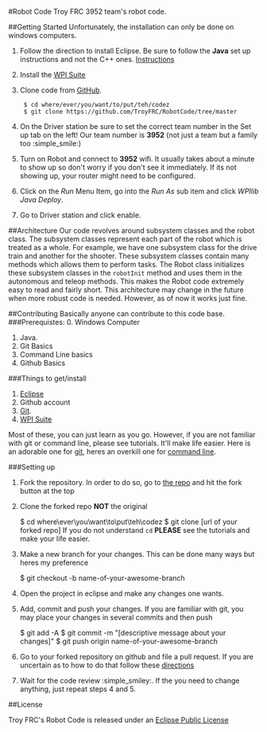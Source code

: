 #Robot Code
Troy FRC 3952 team's robot code. 
 
##Getting Started
Unfortunately, the installation can only be done on windows computers. 
1. Follow the direction to install Eclipse. Be sure to follow the **Java**
set up instructions and not the C++ ones. [Instructions](https://wpilib.screenstepslive.com/s/4485/m/13809/l/599681-installing-eclipse-c-java)
2. Install the [WPI Suite](https://wpilib.screenstepslive.com/s/4485/m/13809/l/599671-installing-the-frc-2017-update-suite-all-languages)
3. Clone code from [GitHub](https://github.com/TroyFRC/RobotCode/tree/master).

		$ cd where/ever/you/want/to/put/teh/codez
		$ git clone https://github.com/TroyFRC/RobotCode/tree/master	
4. On the Driver station be sure to set the correct team number in the Set up tab on the left! Our team number is **3952** (not just a team but a family too :simple_smile:)
5. Turn on Robot and connect to **3952** wifi. It usually takes about a minute to show up so don't worry if you don't see it immediately. If its not showing up, your router might need to be configured. 
6. Click on the *Run* Menu Item, go into the *Run As* sub item and click *WPIlib Java Deploy*. 
7. Go to Driver station and click enable. 

##Architecture
Our code revolves around subsystem classes and the robot class. The subsystem classes represent each part of the robot which is treated as a whole. For example, we have one subsystem class for the drive train and another for the shooter. These subsystem classes contain many methods which allows them to perform tasks. The Robot class initializes these subsystem classes in the `robotInit` method and uses them in the autonomous and teleop methods. This makes the Robot code extremely easy to read and fairly short.
This architecture may change in the future when more robust code is needed. However, as of now it works just fine.

##Contributing
Basically anyone can contribute to this code base. 
###Prerequistes:
0. Windows Computer
1. Java.
2. Git Basics
3. Command Line basics
4. Github Basics

###Things to get/install
1. [Eclipse](https://wpilib.screenstepslive.com/s/4485/m/13809/l/599681-installing-eclipse-c-java)
2. Github account
3. [Git](https://git-scm.com/book/en/v2/Getting-Started-Installing-Git).
4. [WPI Suite](https://wpilib.screenstepslive.com/s/4485/m/13809/l/599671-installing-the-frc-2017-update-suite-all-languages)

Most of these, you can just learn as you go. However, if you are not familiar with git or command line, please see tutorials. It'll make life easier. Here is an adorable one for [git](https://try.github.io/levels/1/challenges/1), heres an overkill one for [command line](https://www.codecademy.com/en/learn/learn-the-command-line).

###Setting up
1. Fork the repository. In order to do so, go to [the repo](https://github.com/TroyFRC/RobotCode/tree/master) and hit the fork button at the top 
2. Clone the forked repo **NOT** the original

	$ cd where\ever\you\want\to\put\teh\codez
	$ git clone [url of your forked repo]
If you do not understand `cd` **PLEASE** see the tutorials and make your life easier. 
3. Make a new branch for your changes. This can be done many ways but heres my preference

	$ git checkout -b name-of-your-awesome-branch  
4. Open the project in eclipse and make any changes one wants. 
5. Add, commit and push your changes. If you are familiar with git, you may place your changes in several commits and then push

	$ git add -A
	$ git commit -m "[descriptive message about your changes]"
	$ git push origin name-of-your-awesome-branch
6. Go to your forked repository on github and file a pull request. If you are uncertain as to how to do that follow these [directions](https://help.github.com/articles/creating-a-pull-request-from-a-fork/)
7. Wait for the code review :simple_smiley:. If the you need to change anything, just repeat steps 4 and 5.

##License

Troy FRC's Robot Code is released under an [Eclipse Public License](https://github.com/TroyFRC/RobotCode/blob/master/LICENSE)

